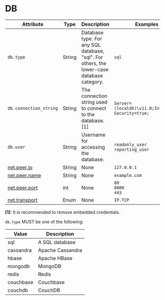# DB

<!-- semconv db(tag=connection-level,remove_constraints) -->
| Attribute  | Type | Description  | Examples  | Required |
|---|---|---|---|---|
| `db.type` | String | Database type. For any SQL database, "sql". For others, the lower-case database category. | `sql` | Yes |
| `db.connection_string` | String | The connection string used to connect to the database. [1] | `Server=(localdb)\v11.0;Integrated Security=true;` | No |
| `db.user` | String | Username for accessing the database. | `readonly_user`<br>`reporting_user` | No |
| [net.peer.ip](general.md) | String | None | `127.0.0.1` | No |
| [net.peer.name](general.md) | String | None | `example.com` | No |
| [net.peer.port](general.md) | int | None | `80`<br>`8080`<br>`443` | No |
| [net.transport](general.md) | Enum | None | `IP.TCP` | No |

**[1]:** It is recommended to remove embedded credentials.

`db.type` MUST be one of the following:

| Value  | Description |
|---|---|
| sql | A SQL database |
| cassandra | Apache Cassandra |
| hbase | Apache HBase |
| mongodb | MongoDB |
| redis | Redis |
| couchbase | Couchbase |
| couchdb | CouchDB |

<!-- endsemconv -->
